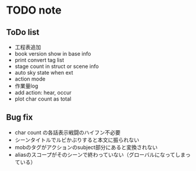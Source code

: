 TODO note
===

## ToDo list

- 工程表追加
- book version show in base info
- print convert tag list
- stage count in struct or scene info
- auto sky state when ext
- action mode
- 作業量log
- add action: hear, occur
- plot char count as total

## Bug fix

- char count の各話表示戦闘のハイフン不必要
- シーンタイトルでルビかぶりすると本文に振られない
- mobのタグがアクションのsubject部分にあると変換されない
- aliasのスコープがそのシーンで終わっていない（グローバルになってしまっている）
